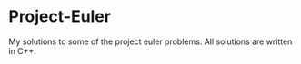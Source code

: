 # Project-Euler
My solutions to some of the project euler problems.  All solutions are written in C++.
